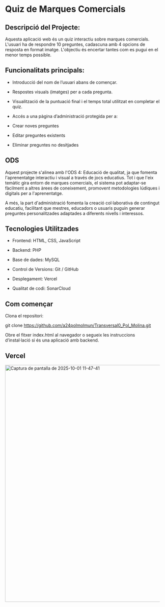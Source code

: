 # Quiz de Marques Comercials
## Descripció del Projecte:

Aquesta aplicació web és un quiz interactiu sobre marques comercials. L'usuari ha de respondre 10 preguntes, cadascuna amb 4 opcions de resposta en format imatge. L'objectiu és encertar tantes com es pugui en el menor temps possible.

## Funcionalitats principals:

- Introducció del nom de l’usuari abans de començar.

- Respostes visuals (imatges) per a cada pregunta.

- Visualització de la puntuació final i el temps total utilitzat en completar el quiz.

- Accés a una pàgina d’administració protegida per a:

- Crear noves preguntes

- Editar preguntes existents

- Eliminar preguntes no desitjades

## ODS

Aquest projecte s'alinea amb l'ODS 4: Educació de qualitat, ja que fomenta l'aprenentatge interactiu i visual a través de jocs educatius. Tot i que l'eix temàtic gira entorn de marques comercials, el sistema pot adaptar-se fàcilment a altres àrees de coneixement, promovent metodologies lúdiques i digitals per a l'aprenentatge.

A més, la part d'administració fomenta la creació col·laborativa de contingut educatiu, facilitant que mestres, educadors o usuaris puguin generar preguntes personalitzades adaptades a diferents nivells i interessos.

## Tecnologies Utilitzades

- Frontend: HTML, CSS, JavaScript

- Backend: PHP
  
- Base de dades: MySQL
  
- Control de Versions: Git / GitHub

- Desplegament: Vercel
  
- Qualitat de codi: SonarCloud

## Com començar

Clona el repositori:

git clone https://github.com/a24polmolmun/Transversal0_Pol_Molina.git

Obre el fitxer index.html al navegador o segueix les instruccions d’instal·lació si és una aplicació amb backend.

## Vercel
<img width="1366" height="768" alt="Captura de pantalla de 2025-10-01 11-47-41" src="https://github.com/user-attachments/assets/5db3c1f1-ecda-4436-88de-a6a55caf2846" />

